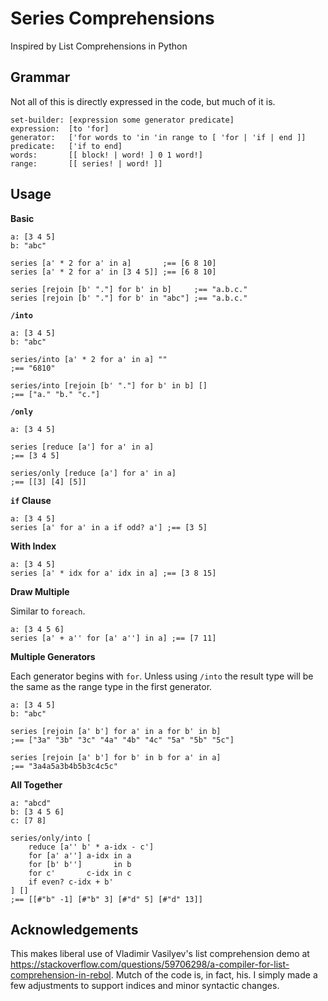 # Series Comprehensions

Inspired by List Comprehensions in Python

## Grammar

Not all of this is directly expressed in the code, but much of it is.

```
set-builder: [expression some generator predicate]
expression:  [to 'for]
generator:   ['for words to 'in 'in range to [ 'for | 'if | end ]]
predicate:   ['if to end]
words:       [[ block! | word! ] 0 1 word!]
range:       [[ series! | word! ]]
```

## Usage

**Basic**

```
a: [3 4 5]
b: "abc"

series [a' * 2 for a' in a]       ;== [6 8 10]
series [a' * 2 for a' in [3 4 5]] ;== [6 8 10]

series [rejoin [b' "."] for b' in b]     ;== "a.b.c."
series [rejoin [b' "."] for b' in "abc"] ;== "a.b.c."
```

**`/into`**

```
a: [3 4 5]
b: "abc"

series/into [a' * 2 for a' in a] ""
;== "6810"

series/into [rejoin [b' "."] for b' in b] []
;== ["a." "b." "c."]
```

**`/only`**

```
a: [3 4 5]

series [reduce [a'] for a' in a]
;== [3 4 5]

series/only [reduce [a'] for a' in a]
;== [[3] [4] [5]]
```

**`if` Clause**

```
a: [3 4 5]
series [a' for a' in a if odd? a'] ;== [3 5]
```

**With Index**

```
a: [3 4 5]
series [a' * idx for a' idx in a] ;== [3 8 15]
```

**Draw Multiple**

Similar to `foreach`.

```
a: [3 4 5 6]
series [a' + a'' for [a' a''] in a] ;== [7 11]
```

**Multiple Generators**

Each generator begins with `for`. Unless using `/into` the result type will be the same as the range type in the first generator.

```
a: [3 4 5]
b: "abc"

series [rejoin [a' b'] for a' in a for b' in b]
;== ["3a" "3b" "3c" "4a" "4b" "4c" "5a" "5b" "5c"]

series [rejoin [a' b'] for b' in b for a' in a]
;== "3a4a5a3b4b5b3c4c5c"
```

**All Together**

```
a: "abcd"
b: [3 4 5 6]
c: [7 8]

series/only/into [
	reduce [a'' b' * a-idx - c']
	for [a' a''] a-idx in a
	for [b' b'']       in b
	for c'       c-idx in c
	if even? c-idx + b'
] []
;== [[#"b" -1] [#"b" 3] [#"d" 5] [#"d" 13]]
```

## Acknowledgements

This makes liberal use of Vladimir Vasilyev's list comprehension demo at https://stackoverflow.com/questions/59706298/a-compiler-for-list-comprehension-in-rebol. Mutch of the code is, in fact, his. I simply made a few adjustments to support indices and minor syntactic changes.

